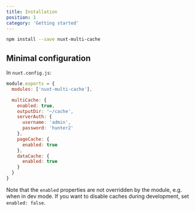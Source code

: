 ```yaml
---
title: Installation
position: 1
category: 'Getting started'
---
```


```bash
npm install --save nuxt-multi-cache
```

## Minimal configuration

In `nuxt.config.js`:

```javascript
module.exports = {
  modules: ['nuxt-multi-cache'],

  multiCache: {
    enabled: true,
    outputDir: '~/cache',
    serverAuth: {
      username: 'admin',
      password: 'hunter2'
    },
    pageCache: {
      enabled: true
    },
    dataCache: {
      enabled: true
    }
  }
}
```

Note that the `enabled` properties are not overridden by the module, e.g. when
in dev mode. If you want to disable caches during development, set `enabled: false`.
